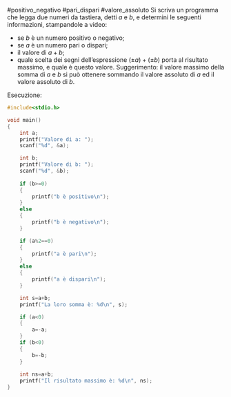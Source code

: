 #positivo_negativo #pari_dispari #valore_assoluto 
Si scriva un programma che legga due numeri da tastiera, detti $a$ e $b$, e determini le seguenti informazioni, stampandole a video:
- se $b$ è un numero positivo o negativo;
- se $a$ è un numero pari o dispari;
- il valore di $a + b$;
- quale scelta dei segni dell’espressione $(\pm a) + (\pm b)$ porta al risultato massimo, e quale è questo valore.
Suggerimento: il valore massimo della somma di $a$ e $b$ si può ottenere sommando il valore assoluto di $a$ ed il valore assoluto di $b$.

Esecuzione:
```c
#include<stdio.h>

void main()
{
    int a;
    printf("Valore di a: ");
    scanf("%d", &a);

    int b;
    printf("Valore di b: ");
    scanf("%d", &b);
  
    if (b>=0)
    {
        printf("b è positivo\n");
    }
    else
    {
        printf("b è negativo\n");
    }

    if (a%2==0)
    {
        printf("a è pari\n");
    }
    else
    {
        printf("a è dispari\n");
    }

    int s=a+b;
    printf("La loro somma è: %d\n", s);

    if (a<0) 
    {
        a=-a;
    }
    if (b<0) 
    {
        b=-b;
    }
        
    int ns=a+b;
    printf("Il risultato massimo è: %d\n", ns);
}
```
